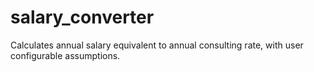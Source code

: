 salary_converter
================

Calculates annual salary equivalent to annual consulting rate, with user configurable assumptions.